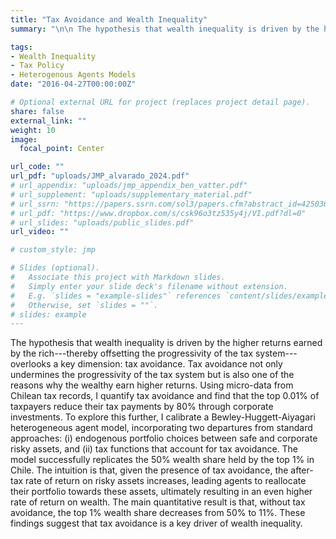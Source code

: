 ```yaml
---
title: "Tax Avoidance and Wealth Inequality"
summary: "\n\n The hypothesis that wealth inequality is driven by the higher returns earned by the rich---thereby offsetting the progressivity of the tax system---overlooks a key dimension: tax avoidance. Tax avoidance not only undermines the progressivity of the tax system but is also one of the reasons why the wealthy earn higher returns"

tags:
- Wealth Inequality
- Tax Policy
- Heterogenous Agents Models
date: "2016-04-27T00:00:00Z"

# Optional external URL for project (replaces project detail page).
share: false
external_link: ""
weight: 10
image:
  focal_point: Center

url_code: ""
url_pdf: "uploads/JMP_alvarado_2024.pdf"
# url_appendix: "uploads/jmp_appendix_ben_vatter.pdf"
# url_supplement: "uploads/supplementary_material.pdf"
# url_ssrn: "https://papers.ssrn.com/sol3/papers.cfm?abstract_id=4250361"
# url_pdf: "https://www.dropbox.com/s/csk96o3tz535y4j/VI.pdf?dl=0"
# url_slides: "uploads/public_slides.pdf"
url_video: ""

# custom_style: jmp

# Slides (optional).
#   Associate this project with Markdown slides.
#   Simply enter your slide deck's filename without extension.
#   E.g. `slides = "example-slides"` references `content/slides/example-slides.md`.
#   Otherwise, set `slides = ""`.
# slides: example
---
```


The hypothesis that wealth inequality is driven by the higher returns earned by the rich---thereby offsetting the progressivity of the tax system---overlooks a key dimension: tax avoidance. Tax avoidance not only undermines the progressivity of the tax system but is also one of the reasons why the wealthy earn higher returns. Using micro-data from Chilean tax records, I quantify tax avoidance and find that the top 0.01\% of taxpayers reduce their tax payments by 80\% through corporate investments. To explore this further, I calibrate a Bewley-Huggett-Aiyagari heterogeneous agent model, incorporating two departures from standard approaches: (i) endogenous portfolio choices between safe and corporate risky assets, and (ii) tax functions that account for tax avoidance. The model successfully replicates the 50\% wealth share held by the top 1\% in Chile. The intuition is that, given the presence of tax avoidance, the after-tax rate of return on risky assets increases, leading agents to reallocate their portfolio towards these assets, ultimately resulting in an even higher rate of return on wealth. The main quantitative result is that, without tax avoidance, the top 1\% wealth share decreases from 50\% to 11\%. These findings suggest that tax avoidance is a key driver of wealth inequality.
